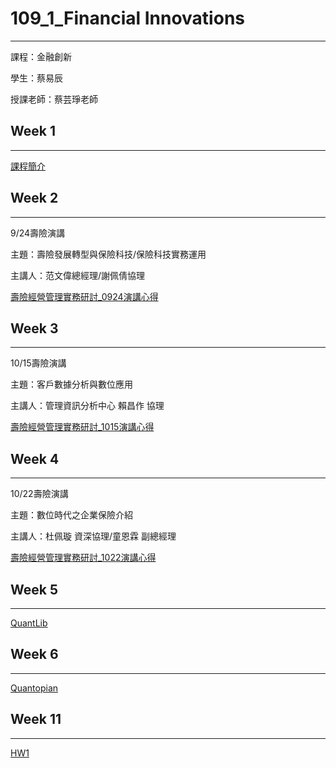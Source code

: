 # 109_1_Financial Innovations
***
課程：金融創新

學生：蔡易辰

授課老師：蔡芸琤老師


## Week 1
***
[課程簡介](https://docs.google.com/presentation/d/e/2PACX-1vTAQ0ns9cSIGCE4Ypfysfb0hEMVPQZmEzAgJWAyAzpU3xwQTzC5hwuVR2O4SXUHOIdjfWfe7qQTyINl/pub?start=false&loop=false&delayms=3000&slide=id.g80f1c32468_0_6)

## Week 2
***
9/24壽險演講

主題：壽險發展轉型與保險科技/保險科技實務運用

主講人：范文偉總經理/謝佩倩協理

[壽險經營管理實務研討_0924演講心得](https://github.com/po111840921/Financial_Innovations/blob/master/%E5%A3%BD%E9%9A%AA%E7%B6%93%E7%87%9F%E7%AE%A1%E7%90%86%E5%AF%A6%E5%8B%99%E7%A0%94%E8%A8%8E_%E6%BC%94%E8%AC%9B%E5%BF%83%E5%BE%97/%E5%A3%BD%E9%9A%AA%E7%B6%93%E7%87%9F%E7%AE%A1%E7%90%86%E5%AF%A6%E5%8B%99%E7%A0%94%E8%A8%8E_0924%E6%BC%94%E8%AC%9B%E5%BF%83%E5%BE%97.pdf)

## Week 3
***
10/15壽險演講

主題：客戶數據分析與數位應用

主講人：管理資訊分析中心 賴昌作 協理

[壽險經營管理實務研討_1015演講心得](https://github.com/po111840921/Financial_Innovations/blob/master/%E5%A3%BD%E9%9A%AA%E7%B6%93%E7%87%9F%E7%AE%A1%E7%90%86%E5%AF%A6%E5%8B%99%E7%A0%94%E8%A8%8E_%E6%BC%94%E8%AC%9B%E5%BF%83%E5%BE%97/%E5%A3%BD%E9%9A%AA%E7%B6%93%E7%87%9F%E7%AE%A1%E7%90%86%E5%AF%A6%E5%8B%99%E7%A0%94%E8%A8%8E_1015%E6%BC%94%E8%AC%9B%E5%BF%83%E5%BE%97.pdf)

## Week 4
***
10/22壽險演講

主題：數位時代之企業保險介紹

主講人：杜佩璇 資深協理/童恩霖 副總經理

[壽險經營管理實務研討_1022演講心得](https://github.com/po111840921/Financial_Innovations/blob/master/%E5%A3%BD%E9%9A%AA%E7%B6%93%E7%87%9F%E7%AE%A1%E7%90%86%E5%AF%A6%E5%8B%99%E7%A0%94%E8%A8%8E_%E6%BC%94%E8%AC%9B%E5%BF%83%E5%BE%97/%E5%A3%BD%E9%9A%AA%E7%B6%93%E7%87%9F%E7%AE%A1%E7%90%86%E5%AF%A6%E5%8B%99%E7%A0%94%E8%A8%8E_1022%E6%BC%94%E8%AC%9B%E5%BF%83%E5%BE%97.pdf)

## Week 5
***

[QuantLib](https://docs.google.com/presentation/d/e/2PACX-1vRH1IQE4XEWN9frgTXbtE22KQBd8PsIp-WabfkGLMYEkchQ5X4BoUmzVtGeLOANUQNBA755vDlESPs1/pub?start=false&loop=false&delayms=3000&slide=id.g9d4832b8a0_0_142)

## Week 6
***

[Quantopian](https://docs.google.com/presentation/d/e/2PACX-1vSsVHyOz-PNWlKyg8J1Ayyv6T2D_6UX-KiNWuls_mzlwnOsAIVcxGAj6YqXIMlOjS-6sLYenGEwxc19/pub?start=false&loop=false&delayms=3000&slide=id.g9d4832b8a0_0_56)

## Week 11
***

[HW1](https://docs.google.com/presentation/d/e/2PACX-1vTHPRCRwOuu_doq868LSMBzsriPAWGebXCWgQJ5crn-OUheIjmoTVUpWjIT2bHNCeGs_vtwcX2bEF7Z/pub?start=false&loop=false&delayms=3000&slide=id.gad9f69561e_0_0)
